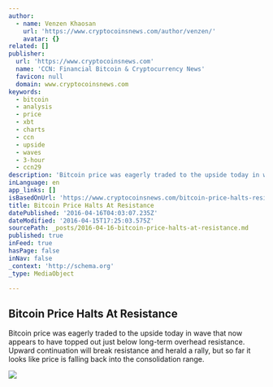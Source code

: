 ```yaml
---
author:
  - name: Venzen Khaosan
    url: 'https://www.cryptocoinsnews.com/author/venzen/'
    avatar: {}
related: []
publisher:
  url: 'https://www.cryptocoinsnews.com'
  name: 'CCN: Financial Bitcoin & Cryptocurrency News'
  favicon: null
  domain: www.cryptocoinsnews.com
keywords:
  - bitcoin
  - analysis
  - price
  - xbt
  - charts
  - ccn
  - upside
  - waves
  - 3-hour
  - ccn29
description: 'Bitcoin price was eagerly traded to the upside today in wave that now appears to have topped out just below long-term overhead resistance. Upward continuation will break resistance and herald a rally, but so far it looks like price is falling back into the consolidation range.'
inLanguage: en
app_links: []
isBasedOnUrl: 'https://www.cryptocoinsnews.com/bitcoin-price-halts-resistance/'
title: Bitcoin Price Halts At Resistance
datePublished: '2016-04-16T04:03:07.235Z'
dateModified: '2016-04-15T17:25:03.575Z'
sourcePath: _posts/2016-04-16-bitcoin-price-halts-at-resistance.md
published: true
inFeed: true
hasPage: false
inNav: false
_context: 'http://schema.org'
_type: MediaObject

---
```

<article style=""><h1>Bitcoin Price Halts At Resistance</h1><p>Bitcoin price was eagerly traded to the upside today in wave that now appears to have topped out just below long-term overhead resistance. Upward continuation will break resistance and herald a rally, but so far it looks like price is falling back into the consolidation range.</p><img src="https://www.cryptocoinsnews.com/wp-content/uploads/2016/04/Resistance-cone.jpg" /></article>